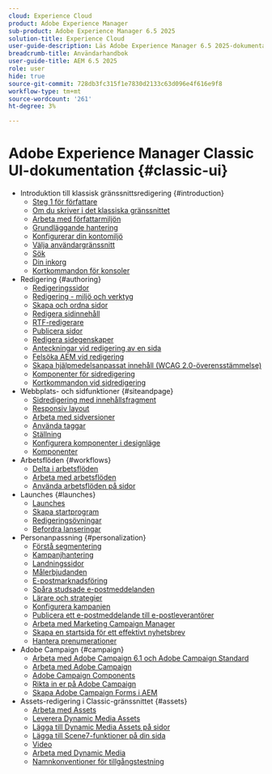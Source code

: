 ```yaml
---
cloud: Experience Cloud
product: Adobe Experience Manager
sub-product: Adobe Experience Manager 6.5 2025
solution-title: Experience Cloud
user-guide-description: Läs Adobe Experience Manager 6.5 2025-dokumentationen och lär dig hur det fungerar och vad programmet kan göra för dig.
breadcrumb-title: Användarhandbok
user-guide-title: AEM 6.5 2025
role: user
hide: true
source-git-commit: 728db3fc315f1e7830d2133c63d096e4f616e9f8
workflow-type: tm+mt
source-wordcount: '261'
ht-degree: 3%

---
```



# Adobe Experience Manager Classic UI-dokumentation {#classic-ui}

+ Introduktion till klassisk gränssnittsredigering {#introduction}
   + [Steg 1 för författare](/help/sites-classic-ui-authoring/classic-page-author-first-steps.md)
   + [Om du skriver i det klassiska gränssnittet](/help/sites-classic-ui-authoring/classicui.md)
   + [Arbeta med författarmiljön](/help/sites-classic-ui-authoring/author-env.md)
   + [Grundläggande hantering](/help/sites-classic-ui-authoring/author-env-basic-handling.md)
   + [Konfigurerar din kontomiljö](/help/sites-classic-ui-authoring/author-env-user-props.md)
   + [Välja användargränssnitt](/help/sites-classic-ui-authoring/author-env-select-ui.md)
   + [Sök](/help/sites-classic-ui-authoring/author-env-search.md)
   + [Din inkorg](/help/sites-classic-ui-authoring/author-env-inbox.md)
   + [Kortkommandon för konsoler](/help/sites-classic-ui-authoring/author-env-keyboard-shortcuts.md)
+ Redigering {#authoring}
   + [Redigeringssidor](/help/sites-classic-ui-authoring/classic-page-author.md)
   + [Redigering - miljö och verktyg](/help/sites-classic-ui-authoring/classic-page-author-env-tools.md)
   + [Skapa och ordna sidor](/help/sites-classic-ui-authoring/classic-page-author-manage-pages.md)
   + [Redigera sidinnehåll](/help/sites-classic-ui-authoring/classic-page-author-edit-content.md)
   + [RTF-redigerare](/help/sites-classic-ui-authoring/classic-page-author-rich-text-editor.md)
   + [Publicera sidor](/help/sites-classic-ui-authoring/classic-page-author-publish-pages.md)
   + [Redigera sidegenskaper](/help/sites-classic-ui-authoring/classic-page-author-edit-page-properties.md)
   + [Anteckningar vid redigering av en sida](/help/sites-classic-ui-authoring/classic-page-author-annotations.md)
   + [Felsöka AEM vid redigering](/help/sites-classic-ui-authoring/classic-page-author-troubleshooting.md)
   + [Skapa hjälpmedelsanpassat innehåll (WCAG 2.0-överensstämmelse)](/help/sites-classic-ui-authoring/classic-page-author-accessible-content.md)
   + [Komponenter för sidredigering](/help/sites-classic-ui-authoring/classic-page-author-edit-mode.md)
   + [Kortkommandon vid sidredigering](/help/sites-classic-ui-authoring/classic-page-author-keyboard-shortcuts.md)
+ Webbplats- och sidfunktioner {#siteandpage}
   + [Sidredigering med innehållsfragment](/help/sites-classic-ui-authoring/classic-page-author-content-fragments.md)
   + [Responsiv layout](/help/sites-classic-ui-authoring/classic-page-author-responsive-layout.md)
   + [Arbeta med sidversioner](/help/sites-classic-ui-authoring/classic-page-author-work-with-versions.md)
   + [Använda taggar](/help/sites-classic-ui-authoring/classic-feature-tags.md)
   + [Ställning](/help/sites-classic-ui-authoring/classic-feature-scaffolding.md)
   + [Konfigurera komponenter i designläge](/help/sites-classic-ui-authoring/classic-page-author-design-mode.md)
   + [Komponenter](/help/sites-classic-ui-authoring/classic-page-author-default-components.md)
+ Arbetsflöden {#workflows}
   + [Delta i arbetsflöden](/help/sites-classic-ui-authoring/classic-workflows-participating.md)
   + [Arbeta med arbetsflöden](/help/sites-classic-ui-authoring/classic-workflows.md)
   + [Använda arbetsflöden på sidor](/help/sites-classic-ui-authoring/classic-workflows-applying.md)
+ Launches {#launches}
   + [Launches](/help/sites-classic-ui-authoring/classic-launches.md)
   + [Skapa startprogram](/help/sites-classic-ui-authoring/classic-launches-creating.md)
   + [Redigeringsövningar](/help/sites-classic-ui-authoring/classic-launches-editing.md)
   + [Befordra lanseringar](/help/sites-classic-ui-authoring/classic-launches-promoting.md)
+ Personanpassning {#personalization}
   + [Förstå segmentering](/help/sites-classic-ui-authoring/classic-personalization-campaigns-segmentation.md)
   + [Kampanjhantering](/help/sites-classic-ui-authoring/classic-personalization-campaigns.md)
   + [Landningssidor](/help/sites-classic-ui-authoring/classic-personalization-campaigns-landingpage.md)
   + [Målerbjudanden](/help/sites-classic-ui-authoring/classic-personalization-campaigns-target-offers.md)
   + [E-postmarknadsföring](/help/sites-classic-ui-authoring/classic-personalization-campaigns-email.md)
   + [Spåra studsade e-postmeddelanden](/help/sites-classic-ui-authoring/classic-personalization-campaigns-email-tracking-bounces.md)
   + [Lärare och strategier](/help/sites-classic-ui-authoring/classic-personalization-campaigns-teasers-strategy.md)
   + [Konfigurera kampanjen](/help/sites-classic-ui-authoring/classic-personalization-campaigns-setting-up-your.md)
   + [Publicera ett e-postmeddelande till e-postleverantörer](/help/sites-classic-ui-authoring/classic-personalization-campaigns-email-newsletters.md)
   + [Arbeta med Marketing Campaign Manager](/help/sites-classic-ui-authoring/classic-personalization-campaigns-mktg-manager.md)
   + [Skapa en startsida för ett effektivt nyhetsbrev](/help/sites-classic-ui-authoring/classic-personalization-campaigns-email-landingpage.md)
   + [Hantera prenumerationer](/help/sites-classic-ui-authoring/classic-personalization-campaigns-email-subscriptions.md)
+ Adobe Campaign {#campaign}
   + [Arbeta med Adobe Campaign 6.1 och Adobe Campaign Standard](/help/sites-classic-ui-authoring/classic-personalization-ac-campaign.md)
   + [Arbeta med Adobe Campaign](/help/sites-classic-ui-authoring/classic-personalization-ac.md)
   + [Adobe Campaign Components](/help/sites-classic-ui-authoring/classic-personalization-ac-components.md)
   + [Rikta in er på Adobe Campaign](/help/sites-classic-ui-authoring/classic-personalization-ac-target.md)
   + [Skapa Adobe Campaign Forms i AEM](/help/sites-classic-ui-authoring/classic-personalization-ac-forms.md)
+ Assets-redigering i Classic-gränssnittet {#assets}
   + [Arbeta med Assets](/help/sites-classic-ui-authoring/classicui-assets.md)
   + [Leverera Dynamic Media Assets](/help/sites-classic-ui-authoring/dynamic-media-assets-delivering.md)
   + [Lägga till Dynamic Media Assets på sidor](/help/sites-classic-ui-authoring/dynamic-media-assets-adding-to-page.md)
   + [Lägga till Scene7-funktioner på din sida](/help/sites-classic-ui-authoring/manage-assets-classic-s7.md)
   + [Video](/help/sites-classic-ui-authoring/manage-assets-classic-s7-video.md)
   + [Arbeta med Dynamic Media](/help/sites-classic-ui-authoring/dynamic-media-assets.md)
   + [Namnkonventioner för tillgångstestning](/help/sites-classic-ui-authoring/asset-naming-conventions.md)
